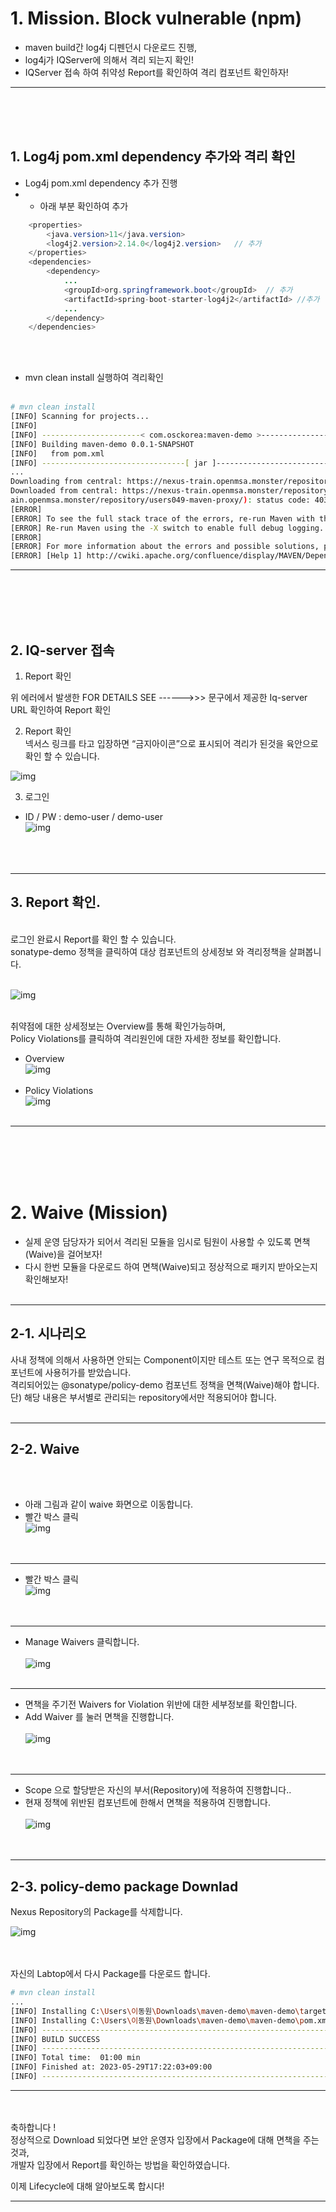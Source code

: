 # 1. Mission. Block vulnerable (npm)
* maven build간 log4j 디펜던시 다운로드 진행,
* log4j가 IQServer에 의해서 격리 되는지 확인! 
* IQServer 접속 하여 취약성 Report를 확인하여 격리 컴포넌트 확인하자! 
---
<br><br><br>
## 1. Log4j pom.xml dependency 추가와 격리 확인
* Log4j pom.xml dependency 추가 진행 
* * 아래 부분 확인하여 추가
``` java
	<properties>
		<java.version>11</java.version>
		<log4j2.version>2.14.0</log4j2.version>   // 추가
	</properties>
	<dependencies>
        <dependency>
            ...
            <groupId>org.springframework.boot</groupId>  // 추가
            <artifactId>spring-boot-starter-log4j2</artifactId> //추가
            ...
        </dependency>
	</dependencies>

```
<br><br>
* mvn clean install 실행하여 격리확인 <br><br>
``` bash
# mvn clean install 
[INFO] Scanning for projects...
[INFO] 
[INFO] ----------------------< com.osckorea:maven-demo >-----------------------
[INFO] Building maven-demo 0.0.1-SNAPSHOT
[INFO]   from pom.xml
[INFO] --------------------------------[ jar ]---------------------------------
...
Downloading from central: https://nexus-train.openmsa.monster/repository/users049-maven-proxy/org/apache/apache/21/apache-21.pom
Downloaded from central: https://nexus-train.openmsa.monster/repository/users049-maven-proxy/org/apache/apache/21/apache-21.pom (17 kB at 56 kB/s)
ain.openmsa.monster/repository/users049-maven-proxy/): status code: 403, reason phrase: -------------------->>> REQUESTED ITEM IS QUARANTINED -------------------->>> FOR DETAILS SEE ------>>> http://iq-train.openmsa.monster:8070/ui/links/repositories/quarantinedComponent/OTBhYmNlODc3YzJkNDlhOGJmZDE2OGFmMWQ0MjU5ZTQ <<<------ (403) -> [Help 1]
[ERROR]
[ERROR] To see the full stack trace of the errors, re-run Maven with the -e switch.
[ERROR] Re-run Maven using the -X switch to enable full debug logging.
[ERROR]
[ERROR] For more information about the errors and possible solutions, please read the following articles:
[ERROR] [Help 1] http://cwiki.apache.org/confluence/display/MAVEN/DependencyResolutionException
```
---



<br><br><br><br>
## 2. IQ-server 접속
1.  Report 확인 

위 에러에서 발생한 FOR DETAILS SEE ------>>>  문구에서 제공한 Iq-server URL 확인하여 Report 확인 


2. Report 확인 <br>
넥서스 링크를 타고 입장하면 “금지아이콘”으로 표시되어 격리가 된것을 육안으로 확인 할 수 있습니다.

![img](https://github.com/OSCKOREA-WORKSHOP/NEXUS-FIREWALL-202306/blob/master/img/nexus_fw_img/1-nexus-repo-quarantine-icon.png)

3. 로그인
* ID / PW : demo-user / demo-user <br>
![img](https://github.com/OSCKOREA-WORKSHOP/NEXUS-FIREWALL-202306/blob/master/img/iq-server-login.png)
<br><br><br><br>
---
## 3. Report 확인.
<br> 
로그인 완료시 Report를 확인 할 수 있습니다.<br>
sonatype-demo 정책을 클릭하여 대상 컴포넌트의 상세정보 와 격리정책을 살펴봅니다. <br><br>

![img](https://github.com/OSCKOREA-WORKSHOP/NEXUS-FIREWALL-202306/blob/master/img/nexus_fw_img/2-iqserver-report.png) <br><br>

취약점에 대한 상세정보는 Overview를 통해 확인가능하며,   
Policy Violations를 클릭하여 격리원인에 대한 자세한 정보를 확인합니다.
* Overview <br>
![img](https://github.com/OSCKOREA-WORKSHOP/NEXUS-FIREWALL-202306/blob/master/img/nexus_fw_img/3-report-overview.png) <br><br>
* Policy Violations <br>
![img](https://github.com/OSCKOREA-WORKSHOP/NEXUS-FIREWALL-202306/blob/master/img/nexus_fw_img/4-policy-violations.png) <br><br>

---

<br><br><br><br>
# 2. Waive (Mission)
* 실제 운영 담당자가 되어서 격리된 모듈을 임시로 팀원이 사용할 수 있도록 면책(Waive)을 걸어보자!
* 다시 한번 모듈을 다운로드 하여 면책(Waive)되고 정상적으로 패키지 받아오는지 확인해보자!
<br><br>

---

## 2-1. 시나리오

사내 정책에 의해서 사용하면 안되는 Component이지만 테스트 또는 연구 목적으로 컴포넌트에 사용허가를 받았습니다. <br> 
격리되어있는 @sonatype/policy-demo 컴포넌트 정책을 면책(Waive)해야 합니다.<br>
단) 해당 내용은 부서별로 관리되는 repository에서만 적용되어야 합니다. <br><br>

---

## 2-2. Waive
<br><br>

* 아래 그림과 같이 waive 화면으로 이동합니다. <br>
* 빨간 박스 클릭 <br>
![img](https://github.com/OSCKOREA-WORKSHOP/NEXUS-FIREWALL-202306/blob/master/img/nexus_fw_img/2-iqserver-report.png) <br><br><br>

---

* 빨간 박스 클릭 <br>
![img](https://github.com/OSCKOREA-WORKSHOP/NEXUS-FIREWALL-202306/blob/master/img/nexus_fw_img/4-policy-violations.png) <br><br><br>

---

* Manage Waivers 클릭합니다. <br><br>
![img](https://github.com/OSCKOREA-WORKSHOP/NEXUS-FIREWALL-202306/blob/master/img/nexus_fw_img/5-manage-waivers.png) <br><br>

---

* 면책을 주기전 Waivers for Violation 위반에 대한 세부정보를 확인합니다.
* Add Waiver 를 눌러 면책을 진행합니다. <br><br>
![img](https://github.com/OSCKOREA-WORKSHOP/NEXUS-FIREWALL-202306/blob/master/img/nexus_fw_img/6-add-waiver.png) <br><br><br>

---

* Scope 으로 할당받은 자신의 부서(Repository)에 적용하여 진행합니다..
* 현재 정책에 위반된 컴포넌트에 한해서 면책을 적용하여 진행합니다.<br><br>
![img](https://github.com/OSCKOREA-WORKSHOP/NEXUS-FIREWALL-202306/blob/master/img/nexus_fw_img/7-wavie-create.png) <br><br><br>


---

## 2-3. policy-demo package Downlad

Nexus Repository의 Package를 삭제합니다.

![img](https://github.com/OSCKOREA-WORKSHOP/NEXUS-FIREWALL-202306/blob/master/img/Nexus_sonatype-demo_delete.png) <br><br><br>

자신의 Labtop에서 다시 Package를 다운로드 합니다.

``` bash
# mvn clean install
...
[INFO] Installing C:\Users\이동원\Downloads\maven-demo\maven-demo\target\maven-demo-0.0.1-SNAPSHOT.jar to C:\Users\이동원\.m2\repository\com\osckorea\maven-demo\0.0.1-SNAPSHOT\maven-demo-0.0.1-SNAPSHOT.jar
[INFO] Installing C:\Users\이동원\Downloads\maven-demo\maven-demo\pom.xml to C:\Users\이동원\.m2\repository\com\osckorea\maven-demo\0.0.1-SNAPSHOT\maven-demo-0.0.1-SNAPSHOT.pom
[INFO] ------------------------------------------------------------------------
[INFO] BUILD SUCCESS
[INFO] ------------------------------------------------------------------------
[INFO] Total time:  01:00 min
[INFO] Finished at: 2023-05-29T17:22:03+09:00
[INFO] ------------------------------------------------------------------------
```

---
<br><br>
축하합니다 !<br> 
정상적으로 Download 되었다면 보안 운영자 입장에서 Package에 대해 면책을 주는것과,<br>
개발자 입장에서 Report를 확인하는 방법을 확인하였습니다.

이제 Lifecycle에 대해 알아보도록 합시다!




---
